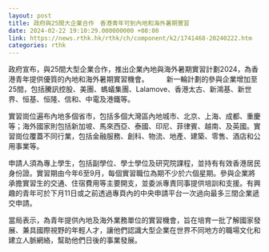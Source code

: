 ```yaml
---
layout: post
title: 政府與25間大企業合作　香港青年可到內地和海外暑期實習
date: 2024-02-22 19:10:29.000000000 +08:00
link: https://news.rthk.hk/rthk/ch/component/k2/1741468-20240222.htm
categories: rthk
---
```


政府宣布，與25間大型企業合作，推出企業內地與海外暑期實習計劃2024，為香港青年提供優質的內地和海外暑期實習機會。
　　 
新一輪計劃的參與企業增加至25間，包括騰訊控股、美團、螞蟻集團、Lalamove、香港太古、新鴻基、新世界、恒基、恒隆、信和、中電及港鐵等。

實習崗位遍布內地多個省市，包括多個大灣區內地城市、北京、上海、成都、重慶等；海外國家則包括新加坡、馬來西亞、泰國、印尼、菲律賓、越南、及英國。實習崗位覆蓋不同行業，包括金融服務、創科、物流、地產、建築、零售、酒店和公用事業等。

申請人須為專上學生，包括副學位、學士學位及研究院課程，並持有有效香港居民身份證。實習期由今年6至9月，每個實習職位為期不少於六個星期。參與企業將承擔實習生的交通、住宿費用等主要開支，並委派專責同事提供培訓和支援。有興趣的青年可於下月11日或之前透過專頁內的中央申請平台一次過向最多三間企業遞交申請。

當局表示，為青年提供內地及海外業務單位的實習機會，旨在培育一批了解國家發展、兼具國際視野的年輕人才，讓他們認識大型企業在世界不同地方的職場文化和建立人脈網絡，幫助他們日後的事業發展。
